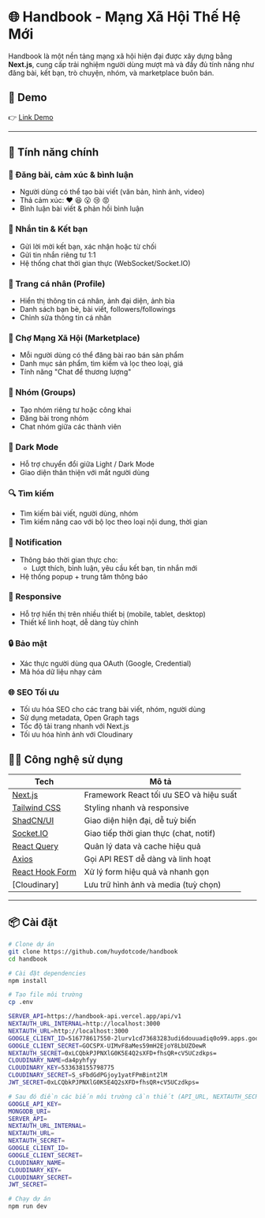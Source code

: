 # 🌐 Handbook - Mạng Xã Hội Thế Hệ Mới

Handbook là một nền tảng mạng xã hội hiện đại được xây dựng bằng **Next.js**, cung cấp trải nghiệm người dùng mượt mà và đầy đủ tính năng như đăng bài, kết bạn, trò chuyện, nhóm, và marketplace buôn bán.

## 🚀 Demo

👉 [Link Demo](https://handbookk.vercel.app/)

---

## 🎯 Tính năng chính

### 📝 Đăng bài, cảm xúc & bình luận

- Người dùng có thể tạo bài viết (văn bản, hình ảnh, video)
- Thả cảm xúc: ❤️ 😆 😮 😢 😡
- Bình luận bài viết & phản hồi bình luận

### 💬 Nhắn tin & Kết bạn

- Gửi lời mời kết bạn, xác nhận hoặc từ chối
- Gửi tin nhắn riêng tư 1:1
- Hệ thống chat thời gian thực (WebSocket/Socket.IO)

### 👤 Trang cá nhân (Profile)

- Hiển thị thông tin cá nhân, ảnh đại diện, ảnh bìa
- Danh sách bạn bè, bài viết, followers/followings
- Chỉnh sửa thông tin cá nhân

### 🛒 Chợ Mạng Xã Hội (Marketplace)

- Mỗi người dùng có thể đăng bài rao bán sản phẩm
- Danh mục sản phẩm, tìm kiếm và lọc theo loại, giá
- Tính năng "Chat để thương lượng"

### 👥 Nhóm (Groups)

- Tạo nhóm riêng tư hoặc công khai
- Đăng bài trong nhóm
- Chat nhóm giữa các thành viên

### 🌙 Dark Mode

- Hỗ trợ chuyển đổi giữa Light / Dark Mode
- Giao diện thân thiện với mắt người dùng

### 🔍 Tìm kiếm

- Tìm kiếm bài viết, người dùng, nhóm
- Tìm kiếm nâng cao với bộ lọc theo loại nội dung, thời gian

### 🔔 Notification

- Thông báo thời gian thực cho:
    - Lượt thích, bình luận, yêu cầu kết bạn, tin nhắn mới
- Hệ thống popup + trung tâm thông báo

### 📱 Responsive

- Hỗ trợ hiển thị trên nhiều thiết bị (mobile, tablet, desktop)
- Thiết kế linh hoạt, dễ dàng tùy chỉnh

### 🔒 Bảo mật

- Xác thực người dùng qua OAuth (Google, Credential)
- Mã hóa dữ liệu nhạy cảm

### 🌐 SEO Tối ưu

- Tối ưu hóa SEO cho các trang bài viết, nhóm, người dùng
- Sử dụng metadata, Open Graph tags
- Tốc độ tải trang nhanh với Next.js
- Tối ưu hóa hình ảnh với Cloudinary

## 🧑‍💻 Công nghệ sử dụng

| Tech                                            | Mô tả                                   |
| ----------------------------------------------- | --------------------------------------- |
| [Next.js](https://nextjs.org)                   | Framework React tối ưu SEO và hiệu suất |
| [Tailwind CSS](https://tailwindcss.com)         | Styling nhanh và responsive             |
| [ShadCN/UI](https://ui.shadcn.dev/)             | Giao diện hiện đại, dễ tuỳ biến         |
| [Socket.IO](https://socket.io/)                 | Giao tiếp thời gian thực (chat, notif)  |
| [React Query](https://tanstack.com/query)       | Quản lý data và cache hiệu quả          |
| [Axios](https://axios-http.com/)                | Gọi API REST dễ dàng và linh hoạt       |
| [React Hook Form](https://react-hook-form.com/) | Xử lý form hiệu quả và nhanh gọn        |
| [Cloudinary]                                    | Lưu trữ hình ảnh và media (tuỳ chọn)    |

---

## 📦 Cài đặt

```bash
# Clone dự án
git clone https://github.com/huydotcode/handbook
cd handbook

# Cài đặt dependencies
npm install

# Tạo file môi trường
cp .env

SERVER_API=https://handbook-api.vercel.app/api/v1
NEXTAUTH_URL_INTERNAL=http://localhost:3000
NEXTAUTH_URL=http://localhost:3000
GOOGLE_CLIENT_ID=516778617550-2lurv1cd73683283udi6douuadiq0o99.apps.googleusercontent.com
GOOGLE_CLIENT_SECRET=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
NEXTAUTH_SECRET=0xLCQbkPJPNXlG0K5E4Q2sXFD+fhsQR+cV5UCzdkps=
CLOUDINARY_NAME=da4pyhfyy
CLOUDINARY_KEY=533638155798775
CLOUDINARY_SECRET=S_sFbdGdPGjoy1yatFPmBint2lM
JWT_SECRET=0xLCQbkPJPNXlG0K5E4Q2sXFD+fhsQR+cV5UCzdkps=

# Sau đó điền các biến môi trường cần thiết (API_URL, NEXTAUTH_SECRET,...)
GOOGLE_API_KEY=
MONGODB_URI=
SERVER_API=
NEXTAUTH_URL_INTERNAL=
NEXTAUTH_URL=
NEXTAUTH_SECRET=
GOOGLE_CLIENT_ID=
GOOGLE_CLIENT_SECRET=
CLOUDINARY_NAME=
CLOUDINARY_KEY=
CLOUDINARY_SECRET=
JWT_SECRET=

# Chạy dự án
npm run dev
```
